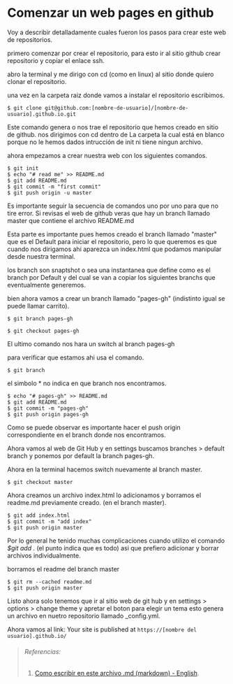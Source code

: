 <!-- Oliver Alexander
Web Developer
January 28th, 2017. -->

# Comenzar un web pages en github

Voy a describir detalladamente cuales fueron los pasos para crear este web de repositorios.

primero comenzar por crear el repositorio, para esto ir al sitio github crear repositorio y copiar el enlace ssh. 

abro la terminal y me dirigo con cd (como en linux) al sitio donde quiero clonar el repositorio.

una vez en la carpeta raiz donde vamos a instalar el repositorio escribimos.

```
$ git clone git@github.com:[nombre-de-usuario]/[nombre-de-usuario].github.io.git
```
Este comando genera o nos trae el repositorio que hemos creado en sitio de github. nos dirigimos con cd dentro de La carpeta la cual está en blanco porque no le hemos dados intrucción de init ni tiene ningun archivo.

ahora empezamos a crear nuestra web con los siguientes comandos.

```
$ git init
$ echo "# read me" >> README.md
$ git add README.md
$ git commit -m "first commit"
$ git push origin -u master
```
Es importante seguir la secuencia de comandos uno por uno para que no tire error. Si revisas el web de github veras que hay un branch llamado master que contiene el archivo README.md

Esta parte es importante pues hemos creado el branch llamado "master" que es el Default para iniciar el repositorio, pero lo que queremos es que cuando nos dirigamos ahi aparezca un index.html que podamos manipular desde nuestra terminal.

los branch son snaptshot o sea una instantanea que define como es el branch por Default y del cual se van a copiar los siguientes branchs que eventualmente generemos.

bien ahora vamos a crear un branch llamado "pages-gh" (indistinto igual se puede llamar carrito).

```
$ git branch pages-gh

$ git checkout pages-gh
```
El ultimo comando nos hara un switch al branch pages-gh

para verificar que estamos ahi usa el comando.
```
$ git branch 
```
el simbolo * no indica en que branch nos encontramos.

```
$ echo "# pages-gh" >> README.md
$ git add README.md
$ git commit -m "pages-gh"
$ git push origin pages-gh
```

Como se puede observar es importante hacer el push origin correspondiente en el branch donde nos encontramos.

Ahora vamos al web de Git Hub y en settings buscamos branches > default branch y ponemos por default la branch pages-gh.

Ahora en la terminal hacemos switch nuevamente al branch master.

```
$ git checkout master
```
Ahora creamos un archivo index.html lo adicionamos y borramos el readme.md previamente creado. (en el branch master).

```
$ git add index.html
$ git commit -m "add index"
$ git push origin master
```
Por lo general he tenido muchas complicaciones cuando utilizo el comando *$git add .* (el punto indica que es todo) asi que prefiero adicionar y borrar archivos individualmente.

borramos el readme del branch master

```
$ git rm --cached readme.md
$ git push origin master
```
Listo ahora solo tenemos que ir al sitio web de git hub y en settings > options > change theme y apretar el boton para elegir un tema esto genera un archivo en nuetro repositorio llamado _config.yml.

Ahora vamos al link: Your site is published at ```https://[nombre del usuario].github.io/```


> ###### Referencias:
> 
> 1. [Como escribir en este archivo .md (markdown) - English](http://daringfireball.net/projects/markdown/syntax#blockquote).
